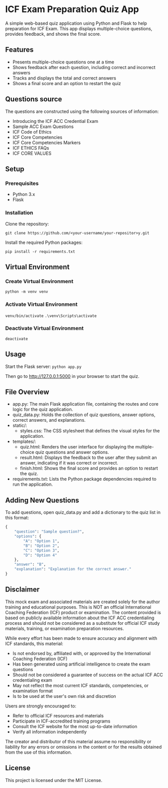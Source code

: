 # ICF Exam Preparation Quiz App

A simple web-based quiz application using Python and Flask to help preparation for ICF Exam. This app displays multiple-choice questions, provides feedback, and shows the final score.

## Features
- Presents multiple-choice questions one at a time
- Shows feedback after each question, including correct and incorrect answers
- Tracks and displays the total and correct answers
- Shows a final score and an option to restart the quiz

## Questions source
The questions are constructed using the following sources of information:
- Introducing the ICF ACC Credential Exam
- Sample ACC Exam Questions
- ICF Code of Ethics 
- ICF Core Competencies
- ICF Core Competencies Markers
- ICF ETHICS FAQs 
- ICF CORE VALUES

## Setup
### Prerequisites
- Python 3.x
- Flask

### Installation
Clone the repository:

`git clone https://github.com/<your-username/your-repositor>y.git`

Install the required Python packages:

`pip install -r requirements.txt`

## Virtual Environment 
### Create Virtual Environment
`python -m venv venv`
### Activate Virtual Environment
`venv/bin/activate`
`.\venv\Scripts\activate`
### Deactivate Virtual Environment
`deactivate`


## Usage
Start the Flask server:
`python app.py`

Then go to http://127.0.0.1:5000 in your browser to start the quiz.

## File Overview
* app.py: The main Flask application file, containing the routes and core logic for the quiz application.
* quiz_data.py: Holds the collection of quiz questions, answer options, correct answers, and explanations.
* static/:
  * styles.css: The CSS stylesheet that defines the visual styles for the application.
* templates/:
  * quiz.html: Renders the user interface for displaying the multiple-choice quiz questions and answer options.
  * result.html: Displays the feedback to the user after they submit an answer, indicating if it was correct or incorrect.
  * finish.html: Shows the final score and provides an option to restart the quiz.
* requirements.txt: Lists the Python package dependencies required to run the application.

## Adding New Questions
To add questions, open quiz_data.py and add a dictionary to the quiz list in this format:
```python
{
    "question": "Sample question?",
    "options": {
        "A": "Option 1",
        "B": "Option 2",
        "C": "Option 3",
        "D": "Option 4"
    },
    "answer": "B",
    "explanation": "Explanation for the correct answer."
}
```

## Disclaimer
This mock exam and associated materials are created solely for the author training and educational purposes. This is NOT an official International Coaching Federation (ICF) product or examination. The content provided is based on publicly available information about the ICF ACC credentialing process and should not be considered as a substitute for official ICF study materials, training, or examination preparation resources. 

While every effort has been made to ensure accuracy and alignment with ICF standards, this material:
- Is not endorsed by, affiliated with, or approved by the International Coaching Federation (ICF)
- Has been generated using artificial intelligence to create the exam questions
- Should not be considered a guarantee of success on the actual ICF ACC credentialing exam
- May not reflect the most current ICF standards, competencies, or examination format
- Is to be used at the user's own risk and discretion

Users are strongly encouraged to:
- Refer to official ICF resources and materials 
- Participate in ICF-accredited training programs
- Consult the ICF website for the most up-to-date information
- Verify all information independently

The creator and distributor of this material assume no responsibility or liability for any errors or omissions in the content or for the results obtained from the use of this information.



## License
This project is licensed under the MIT License.